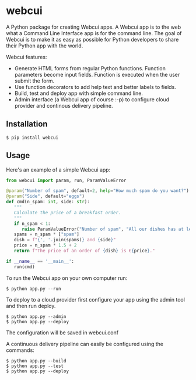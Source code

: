 # webcui

A Python package for creating Webcui apps. A Webcui app is to the web what a Command Line Interface app is for the command line.
The goal of Webcui is to make it as easy as possible for Python developers to share their Python app with the world.

Webcui features:
* Generate HTML forms from regular Python functions. Function parameters become input fields. Function is executed when the user submit the form.
* Use function decorators to add help text and better labels to fields.
* Build, test and deploy app with simple command line.
* Admin interface (a Webcui app of course :-p) to configure cloud provider and continous delivery pipeline.

## Installation
```
$ pip install webcui
```

## Usage

Here's an example of a simple Webcui app:
```python
from webcui import param, run, ParamValueError

@param("Number of spam", default=2, help="How much spam do you want?")
@param("Side", default="eggs")
def cmd(n_spam: int, side: str):
   """
   Calculate the price of a breakfast order.
   """
   if n_spam < 1:
      raise ParamValueError("Number of spam", "All our dishes has at least one spam.")
   spams = n_spam * ["spam"]
   dish = f"{', '.join(spams)} and {side}"
   price = n_spam * 1.5 + 2
   return f"The price of an order of {dish} is €{price}."

if __name__ == '__main__':
   run(cmd)
```

To run the Webcui app on your own computer run:
```
$ python app.py --run
```

To deploy to a cloud provider first configure your app using the admin tool and then run deploy.
```
$ python app.py --admin
$ python app.py --deploy
```
The configuration will be saved in webcui.conf

A continuous delivery pipeline can easily be configured using the commands:
```
$ python app.py --build
$ python app.py --test
$ python app.py --deploy
```
